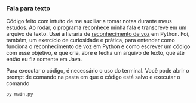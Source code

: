 <h3>Fala para texto</h3>

Código feito com intuíto de me auxiliar a tomar notas durante meus estudos. Ao rodar, o programa reconhece minha fala e transcreve em um arquivo de texto. Usei a livraria de <a href="https://pypi.org/project/SpeechRecognition/">reconhecimento de voz</a> em Python. Foi, também, um exercício de curiosidade e prática, para entender como funciona o reconhecimento de voz em Python e como escrever um código com esse objetivo, e que cria, abre e fecha um arquivo de texto, que até então eu fiz somente em Java.

Para executar o código, é necessário o uso do terminal. Você pode abrir o prompt de comando na pasta em que o código está salvo e executar o comando

```
py main.py
```

